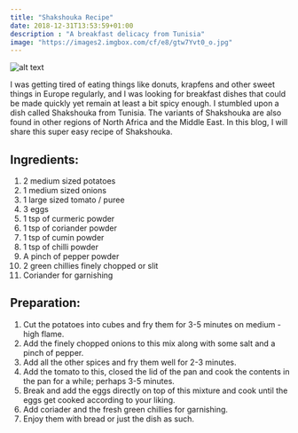 ```yaml
---
title: "Shakshouka Recipe"
date: 2018-12-31T13:53:59+01:00
description : "A breakfast delicacy from Tunisia"
image: "https://images2.imgbox.com/cf/e8/gtw7Yvt0_o.jpg"
---
```


![alt text](https://images2.imgbox.com/64/db/V790wB1T_o.jpg "Shakshouka")

I was getting tired of eating things like donuts, krapfens and other sweet things in Europe regularly, and I was looking for breakfast dishes that could be made quickly yet remain at least a bit spicy enough. I stumbled upon a dish called Shakshouka from Tunisia. The variants of Shakshouka are also found in other regions of North Africa and the Middle East. In this blog, I will share this super easy recipe of Shakshouka.

## Ingredients:

1. 2 medium sized potatoes
2. 1 medium sized onions
3. 1 large sized tomato / puree
4. 3 eggs
5. 1 tsp of curmeric powder
6. 1 tsp of coriander powder
7. 1 tsp of cumin powder
8. 1 tsp of chilli powder
9. A pinch of pepper powder
9. 2 green chillies finely chopped or slit
10. Coriander for garnishing

## Preparation:

1. Cut the potatoes into cubes and fry them for 3-5 minutes on medium - high flame.
2. Add the finely chopped onions to this mix along with some salt and a pinch of pepper.
3. Add all the other spices and fry them well for 2-3 minutes.
4. Add the tomato to this, closed the lid of the pan and cook the contents in the pan for a while; perhaps 3-5 minutes.
5. Break and add the eggs directly on top of this mixture and cook until the eggs get cooked according to your liking.
6. Add coriader and the fresh green chillies for garnishing.
7. Enjoy them with bread or just the dish as such.